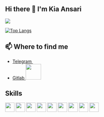 ## Hi there 👋 I'm Kia Ansari



![](https://komarev.com/ghpvc/?username=amookia&style=flat-square)

[![Top Langs](https://github-readme-stats.vercel.app/api/top-langs/?username=amookia&layout=compact)](https://github.com/anuraghazra/github-readme-stats)

## 📫 Where to find me
*  <a href="https://t.me/holdyahead">Telegram </a><img src="https://upload.wikimedia.org/wikipedia/commons/8/82/Telegram_logo.svg" width="10">
*  <a href="https://gitlab.com/amookia">Gitlab </a><img src="https://about.gitlab.com/images/press/logo/jpg/gitlab-logo-gray-rgb.jpg" width="50">
## Skills
<img src="https://simpleicons.org/icons/python.svg" width="30"> <img src="https://simpleicons.org/icons/django.svg" width="30"> <img src="https://simpleicons.org/icons/flask.svg" width="30"> <img src="https://simpleicons.org/icons/docker.svg" width="30"> <img src="https://simpleicons.org/icons/mongodb.svg" width="30"> <img src="https://simpleicons.org/icons/git.svg" width="30"> <img src="https://simpleicons.org/icons/go.svg" width="30"> <img src="https://simpleicons.org/icons/linux.svg" width="30"> <img src="https://simpleicons.org/icons/bootstrap.svg" width="30">
